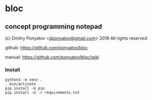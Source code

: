 # bloc
## concept programming notepad

(c) Dmitry Ponyatov <<dponyatov@gmail.com>> 2019 All rights reserved

github: https://github.com/ponyatov/bloc

manual: https://github.com/ponyatov/bloc/wiki

### Install

```
python3 -m venv .
. bin/activate
pip install -U pip
pip install -U -r requirements.txt
```
